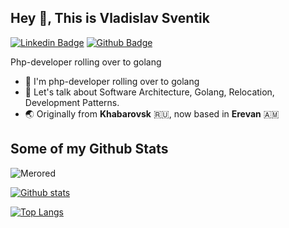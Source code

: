 ## Hey 👋, This is Vladislav Sventik
[![Linkedin Badge](https://img.shields.io/badge/-Merored-0072b1?style=flat&logo=Linkedin&logoColor=white&link=https://www.linkedin.com/in/merored//)](https://www.linkedin.com/in/merored/) [![Github Badge](https://img.shields.io/badge/-Merored-grey?style=flat&logo=github&logoColor=white&link=https://github.com/Merored/)](https://www.github.com/Merored/) <p align='left'>Php-developer rolling over to golang</p>

- 🌚 I'm php-developer rolling over to golang
- 💬 Let's talk about Software Architecture, Golang, Relocation, Development Patterns.
- 🌏 Originally from **Khabarovsk** 🇷🇺, now based in **Erevan** 🇦🇲

## Some of my Github Stats
<p align=left> <img src=https://komarev.com/ghpvc/?username=Merored alt=Merored /> </p>

[![Github stats](https://github-readme-stats.vercel.app/api?username=Merored&show_icons=true&theme=synthwave&include_all_commits=true)](https://github.com/Merored/github-readme-stats)

[![Top Langs](https://github-readme-stats.vercel.app/api/top-langs/?username=Merored&theme=synthwave&layout=compact)](https://github.com/Merored/github-readme-stats)
